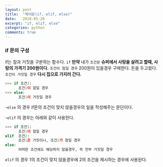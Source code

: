 ```yaml
---
layout: post
title:  "제어문(if, elif, else)"
date:   2018-05-20
excerpt: "if, elif, else"
categories: python
comments: true
---
```

### if 문의 구성

if는 참과 거짓을 구분하는 함수다. ```if``` **만약** 내가 ```조건문``` **슈퍼에서 사탕을 살려고 할때, 사탕의 가격기 200원이다.** ```조건이 참일 경우``` 200원이 있을경우 구매한다. 돈을 두고왔다. ```조건이 거짓일 경우``` **다시 집으로 가지러 간다.**


```python
>>> if 조건1:
      조건1이 참일 경우
>>> else:
      조건1이 거짓일 경우
```
-```else``` 의 경우 if문의 조건이 맞지 않을경우의 일을 작성해주는 문단이다.

-```elif``` 의 경우는 아래와 같이 사용한다.
```python
>>> if 조건1:
      조건1이 참일 경우
elif  조건2:
      조건1은 거짓이나, 조건2가 참일 경우
else:
      어떠한 조건에도 해당하지 않을경우, 즉 전부 거짓일 경우
```
```elif``` 의 경우 1의 조건이 맞지 않을경우에 2의 조건을 제시하는 경우에 사용된다.


<!-- ``` -->
